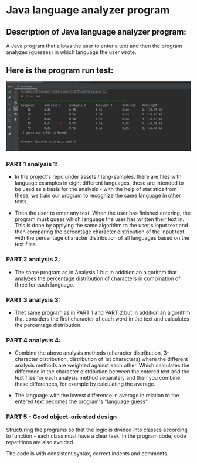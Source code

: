 # Java language analyzer program

## Description of Java language analyzer program:
A Java program that allows the user to enter a text and then the program analyzes (guesses) in which language the user wrote.

## Here is the program run test:
![](images/image.png)


### PART 1 analysis 1:
- In the project's repo under assets / lang-samples, there are files with language examples in eight different languages, these are intended to be used as a basis for the analysis - with the help of statistics from these, we train our program to recognize the same language in other texts.

- Then the user to enter any text. When the user has finished entering, the program must guess which language the user has written their text in. This is done by applying the same algorithm to the user's input text and then comparing the percentage character distribution of the input text with the percentage character distribution of all languages based on the text files.

### PART 2 analysis 2:
- The same program as in Analysis 1 but in addition an algorithm that analyzes the percentage distribution of characters in combination of three for each language.

### PART 3 analysis 3:
- Thet same program as in PART 1 and PART 2 but in addition an algorithm that considers the first character of each word in the text and calculates the percentage distribution.

### PART 4 analysis 4:
- Combine the above analysis methods (character distribution, 3-character distribution, distribution of 1st characters) where the different analysis methods are weighted against each other. Which calculates the difference in the character distribution between the entered text and the text files for each analysis method separately and then you combine these differences, for example by calculating the average.

- The language with the lowest difference in average in relation to the entered text becomes the program's "language guess".

### PART 5 - Good object-oriented design

Structuring the programs so that the logic is divided into classes according to function - each class must have a clear task. In the program code, code repetitions are also avoided.

The code is with consistent syntax, correct indents and comments.